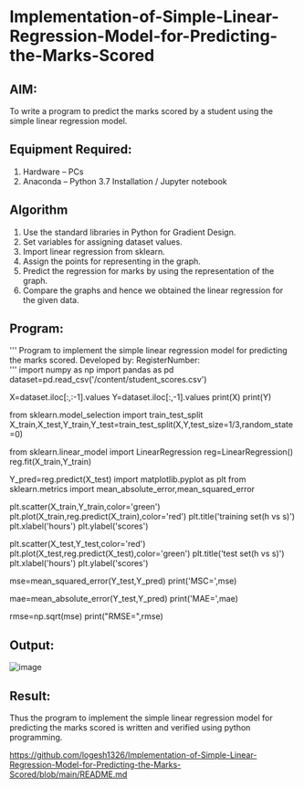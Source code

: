 # Implementation-of-Simple-Linear-Regression-Model-for-Predicting-the-Marks-Scored

## AIM:
To write a program to predict the marks scored by a student using the simple linear regression model.

## Equipment Required:
1. Hardware – PCs
2. Anaconda – Python 3.7 Installation / Jupyter notebook

## Algorithm
1. Use the standard libraries in Python for Gradient Design.
2. Set variables for assigning dataset values.
3. Import linear regression from sklearn.
4. Assign the points for representing in the graph.
5. Predict the regression for marks by using the representation of the graph.
6. Compare the graphs and hence we obtained the linear regression for the given data.

## Program:
'''
Program to implement the simple linear regression model for predicting the marks scored.
Developed by: 
RegisterNumber:  
'''
import numpy as np
import pandas as pd
dataset=pd.read_csv('/content/student_scores.csv')

X=dataset.iloc[:,:-1].values
Y=dataset.iloc[:,-1].values
print(X)
print(Y)

from sklearn.model_selection import train_test_split
X_train,X_test,Y_train,Y_test=train_test_split(X,Y,test_size=1/3,random_state=0)

from sklearn.linear_model import LinearRegression
reg=LinearRegression()
reg.fit(X_train,Y_train)

Y_pred=reg.predict(X_test)
import matplotlib.pyplot as plt
from sklearn.metrics import mean_absolute_error,mean_squared_error

plt.scatter(X_train,Y_train,color='green')
plt.plot(X_train,reg.predict(X_train),color='red')
plt.title('training set(h vs s)')
plt.xlabel('hours')
plt.ylabel('scores')

plt.scatter(X_test,Y_test,color='red')
plt.plot(X_test,reg.predict(X_test),color='green')
plt.title('test set(h vs s)')
plt.xlabel('hours')
plt.ylabel('scores')

mse=mean_squared_error(Y_test,Y_pred)
print('MSC=',mse)

mae=mean_absolute_error(Y_test,Y_pred)
print('MAE=',mae)

rmse=np.sqrt(mse)
print("RMSE=",rmse)


## Output:
![image](https://github.com/logesh1326/Implementation-of-Simple-Linear-Regression-Model-for-Predicting-the-Marks-Scored/assets/153622874/45638176-40c6-4ac3-bf84-f502393c2811)



## Result:
Thus the program to implement the simple linear regression model for predicting the marks scored is written and verified using python programming.


https://github.com/logesh1326/Implementation-of-Simple-Linear-Regression-Model-for-Predicting-the-Marks-Scored/blob/main/README.md
